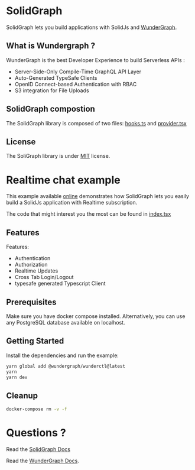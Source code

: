 # SolidGraph

SolidGraph lets you build applications with SolidJs and [WunderGraph](https://wundergraph.com/).

## What is Wundergraph ?

WunderGraph is the best Developer Experience to build Serverless APIs :

- Server-Side-Only Compile-Time GraphQL API Layer
- Auto-Generated TypeSafe Clients
- OpenID Connect-based Authentication with RBAC
- S3 integration for File Uploads

## SolidGraph compostion

The SolidGraph library is composed of two files:
[hooks.ts](https://github.com/verdavaine/solidgraph/blob/master/src/lib/hooks.ts) and [provider.tsx](https://github.com/verdavaine/solidgraph/blob/master/src/lib/provider.tsx)

## License

The SoliGraph library is under [MIT](https://choosealicense.com/licenses/mit/) license.

# Realtime chat example

This example available [online](https://solidgraph.ovh/) demonstrates how SolidGraph lets you easily build a SolidJs application with Realtime subscription.

The code that might interest you the most can be found in [index.tsx](https://github.com/verdavaine/solidgraph/blob/master/src/pages/index.tsx)

## Features

Features:

- Authentication
- Authorization
- Realtime Updates
- Cross Tab Login/Logout
- typesafe generated Typescript Client

## Prerequisites

Make sure you have docker compose installed. Alternatively, you can use any PostgreSQL database available on localhost.

## Getting Started

Install the dependencies and run the example:

```bash
yarn global add @wundergraph/wunderctl@latest
yarn
yarn dev
```

## Cleanup

```bash
docker-compose rm -v -f
```

# Questions ?

Read the [SolidGraph Docs](https://api.solidgraph.ovh/docs/)

Read the [WunderGraph Docs](https://wundergraph.com/docs).

